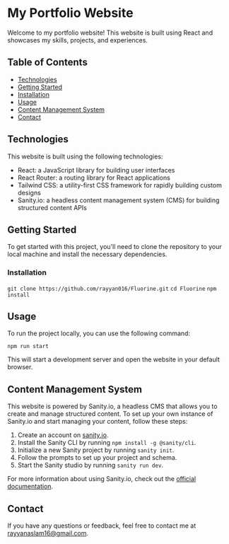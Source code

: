 # My Portfolio Website

Welcome to my portfolio website! This website is built using React and showcases my skills, projects, and experiences.

## Table of Contents

- [Technologies](#technologies)
- [Getting Started](#getting-started)
- [Installation](#installation)
- [Usage](#usage)
- [Content Management System](#content-management-system)
- [Contact](#contact)

## Technologies

This website is built using the following technologies:

- React: a JavaScript library for building user interfaces
- React Router: a routing library for React applications
- Tailwind CSS: a utility-first CSS framework for rapidly building custom designs
- Sanity.io: a headless content management system (CMS) for building structured content APIs

## Getting Started

To get started with this project, you'll need to clone the repository to your local machine and install the necessary dependencies.

### Installation
`git clone https://github.com/rayyan016/Fluorine.git`
`cd Fluorine`
`npm install`


## Usage

To run the project locally, you can use the following command:

`npm run start`


This will start a development server and open the website in your default browser.

## Content Management System

This website is powered by Sanity.io, a headless CMS that allows you to create and manage structured content. To set up your own instance of Sanity.io and start managing your content, follow these steps:

1. Create an account on [sanity.io](https://www.sanity.io/).
2. Install the Sanity CLI by running `npm install -g @sanity/cli`.
3. Initialize a new Sanity project by running `sanity init`.
4. Follow the prompts to set up your project and schema.
5. Start the Sanity studio by running `sanity run dev`.

For more information about using Sanity.io, check out the [official documentation](https://www.sanity.io/docs).

## Contact

If you have any questions or feedback, feel free to contact me at [rayyanaslam16@gmail.com](mailto:rayyanaslam16@gmail.com).

